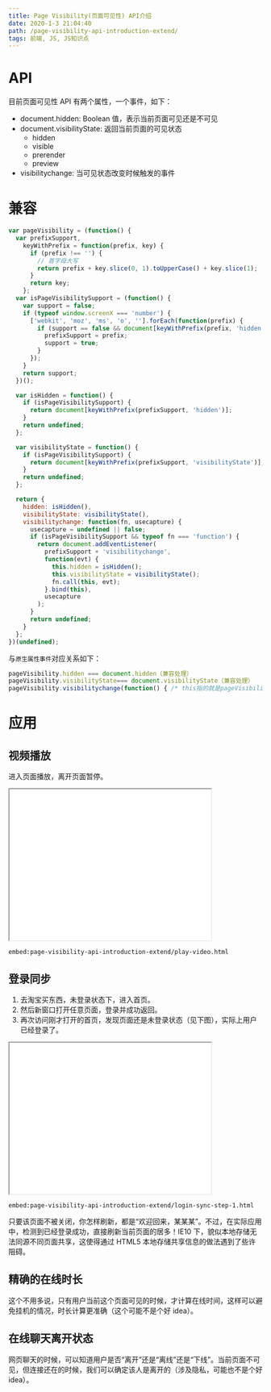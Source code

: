 ```yaml
---
title: Page Visibility(页面可见性) API介绍
date: 2020-1-3 21:04:40
path: /page-visibility-api-introduction-extend/
tags: 前端, JS, JS知识点
---
```


# API

目前页面可见性 API 有两个属性，一个事件，如下：

- document.hidden: Boolean 值，表示当前页面可见还是不可见
- document.visibilityState: 返回当前页面的可见状态
  - hidden
  - visible
  - prerender
  - preview
- visibilitychange: 当可见状态改变时候触发的事件

# 兼容

```js
var pageVisibility = (function() {
  var prefixSupport,
    keyWithPrefix = function(prefix, key) {
      if (prefix !== '') {
        // 首字母大写
        return prefix + key.slice(0, 1).toUpperCase() + key.slice(1);
      }
      return key;
    };
  var isPageVisibilitySupport = (function() {
    var support = false;
    if (typeof window.screenX === 'number') {
      ['webkit', 'moz', 'ms', 'o', ''].forEach(function(prefix) {
        if (support == false && document[keyWithPrefix(prefix, 'hidden')] != undefined) {
          prefixSupport = prefix;
          support = true;
        }
      });
    }
    return support;
  })();

  var isHidden = function() {
    if (isPageVisibilitySupport) {
      return document[keyWithPrefix(prefixSupport, 'hidden')];
    }
    return undefined;
  };

  var visibilityState = function() {
    if (isPageVisibilitySupport) {
      return document[keyWithPrefix(prefixSupport, 'visibilityState')];
    }
    return undefined;
  };

  return {
    hidden: isHidden(),
    visibilityState: visibilityState(),
    visibilitychange: function(fn, usecapture) {
      usecapture = undefined || false;
      if (isPageVisibilitySupport && typeof fn === 'function') {
        return document.addEventListener(
          prefixSupport + 'visibilitychange',
          function(evt) {
            this.hidden = isHidden();
            this.visibilityState = visibilityState();
            fn.call(this, evt);
          }.bind(this),
          usecapture
        );
      }
      return undefined;
    }
  };
})(undefined);
```

与`原生属性事件`对应关系如下：

```js
pageVisibility.hidden === document.hidden（兼容处理）
pageVisibility.visibilityState=== document.visibilityState（兼容处理）
pageVisibility.visibilitychange(function() { /* this指的就是pageVisibility */ }); === document.addEventListener("visibilitychange", function() {});（兼容处理）
```

# 应用

## 视频播放

进入页面播放，离开页面暂停。

<iframe src="/examples/page-visibility-api-introduction-extend/play-video.html" width="400" height="300"></iframe>

`embed:page-visibility-api-introduction-extend/play-video.html`

## 登录同步

1. 去淘宝买东西，未登录状态下，进入首页。
2. 然后新窗口打开任意页面，登录并成功返回。
3. 再次访问刚才打开的首页，发现页面还是未登录状态（见下图），实际上用户已经登录了。

<iframe src="/examples/page-visibility-api-introduction-extend/login-sync-step-1.html" width="400" height="300"></iframe>

`embed:page-visibility-api-introduction-extend/login-sync-step-1.html`

只要该页面不被关闭，你怎样刷新，都是“欢迎回来，某某某”。不过，在实际应用中，检测到已经登录成功，直接刷新当前页面的居多！IE10 下，貌似本地存储无法同源不同页面共享，这使得通过 HTML5 本地存储共享信息的做法遇到了些许阻碍。

## 精确的在线时长

这个不用多说，只有用户当前这个页面可见的时候，才计算在线时间，这样可以避免挂机的情况，时长计算更准确（这个可能不是个好 idea）。

## 在线聊天离开状态

网页聊天的时候，可以知道用户是否“离开”还是“离线”还是“下线”。当前页面不可见，但连接还在的时候，我们可以确定该人是离开的（涉及隐私，可能也不是个好 idea）。
